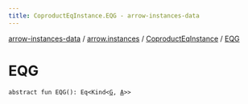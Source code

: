 ```yaml
---
title: CoproductEqInstance.EQG - arrow-instances-data
---
```


[arrow-instances-data](../../index.html) / [arrow.instances](../index.html) / [CoproductEqInstance](index.html) / [EQG](./-e-q-g.html)

# EQG

`abstract fun EQG(): Eq<Kind<`[`G`](index.html#G)`, `[`A`](index.html#A)`>>`